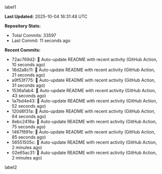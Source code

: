 
label1 
<!-- ACTIVITY_START -->
**Last Updated:** 2025-10-04 16:31:48 UTC

**Repository Stats:**
- Total Commits: 33597
- Last Commit: 11 seconds ago

**Recent Commits:**
- 72ac769d2: 🤖 Auto-update README with recent activity (GitHub Action, 10 seconds ago)
- 18d2a8c11: 🤖 Auto-update README with recent activity (GitHub Action, 21 seconds ago)
- a9f53f775: 🤖 Auto-update README with recent activity (GitHub Action, 31 seconds ago)
- 1536a1ab4: 🤖 Auto-update README with recent activity (GitHub Action, 43 seconds ago)
- 1a7bd4e43: 🤖 Auto-update README with recent activity (GitHub Action, 52 seconds ago)
- 120d6f31a: 🤖 Auto-update README with recent activity (GitHub Action, 64 seconds ago)
- 8ebc2418a: 🤖 Auto-update README with recent activity (GitHub Action, 75 seconds ago)
- 1467f891e: 🤖 Auto-update README with recent activity (GitHub Action, 85 seconds ago)
- 56551505c: 🤖 Auto-update README with recent activity (GitHub Action, 2 minutes ago)
- 02e65ac31: 🤖 Auto-update README with recent activity (GitHub Action, 2 minutes ago)
<!-- ACTIVITY_END -->

label2
